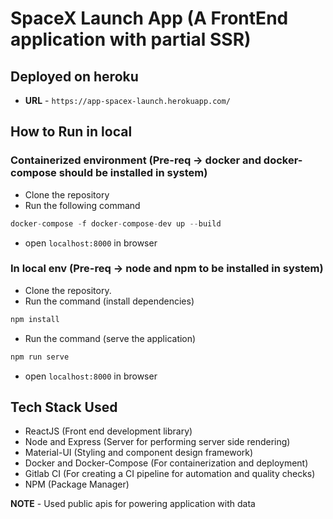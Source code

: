 # SpaceX Launch App (A FrontEnd application with partial SSR)

## Deployed on heroku

- **URL** - `https://app-spacex-launch.herokuapp.com/`

## How to Run in local

### Containerized environment (Pre-req -> **docker and docker-compose** should be installed in system)

- Clone the repository
- Run the following command

```js
docker-compose -f docker-compose-dev up --build
```

- open `localhost:8000` in browser

### In local env (Pre-req -> **node and npm** to be installed in system)

- Clone the repository.
- Run the command (install dependencies)

```js
npm install
```

- Run the command (serve the application)

```js
npm run serve
```

- open `localhost:8000` in browser

## Tech Stack Used

- ReactJS (Front end development library)
- Node and Express (Server for performing server side rendering)
- Material-UI (Styling and component design framework)
- Docker and Docker-Compose (For containerization and deployment)
- Gitlab CI (For creating a CI pipeline for automation and quality checks)
- NPM (Package Manager)

**NOTE** - Used public apis for powering application with data
